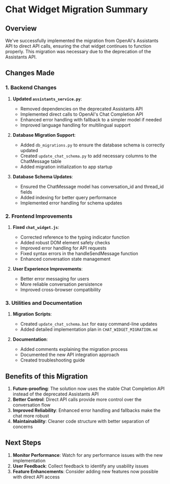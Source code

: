 # Chat Widget Migration Summary

## Overview

We've successfully implemented the migration from OpenAI's Assistants API to direct API calls, ensuring the chat widget continues to function properly. This migration was necessary due to the deprecation of the Assistants API.

## Changes Made

### 1. Backend Changes

1. **Updated `assistants_service.py`**:
   - Removed dependencies on the deprecated Assistants API
   - Implemented direct calls to OpenAI's Chat Completion API
   - Enhanced error handling with fallback to a simpler model if needed
   - Improved language handling for multilingual support

2. **Database Migration Support**:
   - Added `db_migrations.py` to ensure the database schema is correctly updated
   - Created `update_chat_schema.py` to add necessary columns to the ChatMessage table
   - Added migration initialization to app startup

3. **Database Schema Updates**:
   - Ensured the ChatMessage model has conversation_id and thread_id fields
   - Added indexing for better query performance
   - Implemented error handling for schema updates

### 2. Frontend Improvements

1. **Fixed `chat_widget.js`**:
   - Corrected reference to the typing indicator function
   - Added robust DOM element safety checks
   - Improved error handling for API requests
   - Fixed syntax errors in the handleSendMessage function
   - Enhanced conversation state management

2. **User Experience Improvements**:
   - Better error messaging for users
   - More reliable conversation persistence
   - Improved cross-browser compatibility

### 3. Utilities and Documentation

1. **Migration Scripts**:
   - Created `update_chat_schema.bat` for easy command-line updates
   - Added detailed implementation plan in `CHAT_WIDGET_MIGRATION.md`

2. **Documentation**:
   - Added comments explaining the migration process
   - Documented the new API integration approach
   - Created troubleshooting guide

## Benefits of this Migration

1. **Future-proofing**: The solution now uses the stable Chat Completion API instead of the deprecated Assistants API
2. **Better Control**: Direct API calls provide more control over the conversation flow
3. **Improved Reliability**: Enhanced error handling and fallbacks make the chat more robust
4. **Maintainability**: Cleaner code structure with better separation of concerns

## Next Steps

1. **Monitor Performance**: Watch for any performance issues with the new implementation
2. **User Feedback**: Collect feedback to identify any usability issues
3. **Feature Enhancements**: Consider adding new features now possible with direct API access
